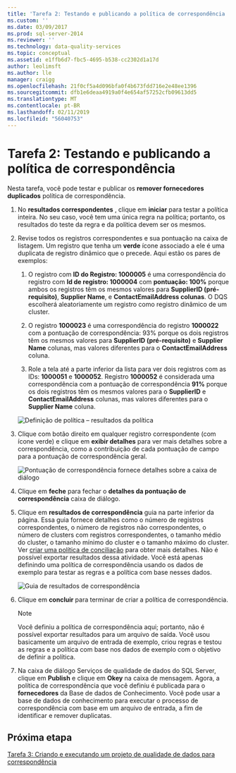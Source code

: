 ```yaml
---
title: 'Tarefa 2: Testando e publicando a política de correspondência | Microsoft Docs'
ms.custom: ''
ms.date: 03/09/2017
ms.prod: sql-server-2014
ms.reviewer: ''
ms.technology: data-quality-services
ms.topic: conceptual
ms.assetid: e1ffb6d7-fbc5-4695-b538-cc2302d1a17d
author: leolimsft
ms.author: lle
manager: craigg
ms.openlocfilehash: 21f0cf5a4d096bfa0f4b673fdd716e2e48ee1396
ms.sourcegitcommit: dfb1e6deaa4919a0f4e654af57252cfb09613dd5
ms.translationtype: MT
ms.contentlocale: pt-BR
ms.lasthandoff: 02/11/2019
ms.locfileid: "56040753"
---
```

# <a name="task-2-testing-and-publishing-the-matching-policy"></a>Tarefa 2: Testando e publicando a política de correspondência
  Nesta tarefa, você pode testar e publicar os **remover fornecedores duplicados** política de correspondência.  
  
1.  No **resultados correspondentes** , clique em **iniciar** para testar a política inteira. No seu caso, você tem uma única regra na política; portanto, os resultados do teste da regra e da política devem ser os mesmos.  
  
2.  Revise todos os registros correspondentes e sua pontuação na caixa de listagem. Um registro que tenha um **verde** ícone associado a ele é uma duplicata de registro dinâmico que o precede. Aqui estão os pares de exemplos:  
  
    1.  O registro com **ID do Registro: 1000005** é uma correspondência do registro com **Id de registro: 1000004** com **pontuação: 100%** porque ambos os registros têm os mesmos valores para **SupplierID (pré-requisito)**, **Supplier Name**, e **ContactEmailAddress colunas**. O DQS escolherá aleatoriamente um registro como registro dinâmico de um cluster.  
  
    2.  O registro **1000023** é uma correspondência do registro **1000022** com a pontuação de correspondência: 93% porque os dois registros têm os mesmos valores para **SupplierID (pré-requisito)** e **Supplier Name** colunas, mas valores diferentes para o **ContactEmailAddress** coluna.  
  
    3.  Role a tela até a parte inferior da lista para ver dois registros com as IDs: **1000051** e **1000052**. Registro **1000052** é considerada uma correspondência com a pontuação de correspondência **91%** porque os dois registros têm os mesmos valores para o **SupplierID** e  **ContactEmailAddress** colunas, mas valores diferentes para o **Supplier Name** coluna.  
  
     ![Definição de política – resultados da política](../../2014/tutorials/media/et-testingandpublishingthematchingpolicy-01.jpg "definição de política – resultados da política")  
  
3.  Clique com botão direito em qualquer registro correspondente (com ícone verde) e clique em **exibir detalhes** para ver mais detalhes sobre a correspondência, como a contribuição de cada pontuação de campo para a pontuação de correspondência geral.  
  
     ![Pontuação de correspondência fornece detalhes sobre a caixa de diálogo](../../2014/tutorials/media/et-testingandpublishingthematchingpolicy-02.jpg "pontuação de correspondência fornece detalhes sobre a caixa de diálogo")  
  
4.  Clique em **feche** para fechar o **detalhes da pontuação de correspondência** caixa de diálogo.  
  
5.  Clique em **resultados de correspondência** guia na parte inferior da página. Essa guia fornece detalhes como o número de registros correspondentes, o número de registros não correspondentes, o número de clusters com registros correspondentes, o tamanho médio do cluster, o tamanho mínimo do cluster e o tamanho máximo do cluster. Ver [criar uma política de conciliação](https://msdn.microsoft.com/library/hh270290.aspx) para obter mais detalhes. Não é possível exportar resultados dessa atividade. Você está apenas definindo uma política de correspondência usando os dados de exemplo para testar as regras e a política com base nesses dados.  
  
     ![Guia de resultados de correspondência](../../2014/tutorials/media/et-testingandpublishingthematchingpolicy-03.jpg "guia resultados de correspondência")  
  
6.  Clique em **concluir** para terminar de criar a política de correspondência.  
  
    > [!NOTE]  
    >  Você definiu a política de correspondência aqui; portanto, não é possível exportar resultados para um arquivo de saída. Você usou basicamente um arquivo de entrada de exemplo, criou regras e testou as regras e a política com base nos dados de exemplo com o objetivo de definir a política.  
  
7.  Na caixa de diálogo Serviços de qualidade de dados do SQL Server, clique em **Publish** e clique em **Okey** na caixa de mensagem. Agora, a política de correspondência que você definiu é publicada para o **fornecedores** da Base de dados de Conhecimento. Você pode usar a base de dados de conhecimento para executar o processo de correspondência com base em um arquivo de entrada, a fim de identificar e remover duplicatas.  
  
## <a name="next-step"></a>Próxima etapa  
 [Tarefa 3: Criando e executando um projeto de qualidade de dados para correspondência](../../2014/tutorials/task-3-creating-and-running-a-data-quality-project-for-matching.md)  
  
  
